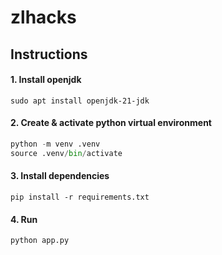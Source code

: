 # zlhacks

## Instructions

#### 1. Install openjdk
```
sudo apt install openjdk-21-jdk
```

#### 2. Create & activate python virtual environment

```py
python -m venv .venv
source .venv/bin/activate
```

#### 3. Install dependencies

```
pip install -r requirements.txt
```

#### 4. Run
```
python app.py
```
